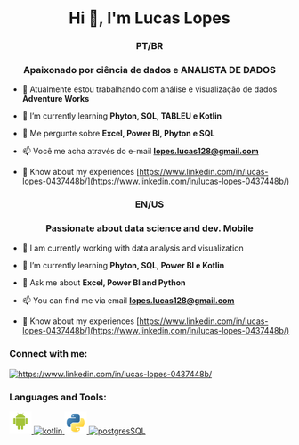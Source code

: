 <h1 align="center">Hi 👋, I'm Lucas Lopes</h1>
<h3 align="center">PT/BR</h3>
<h3 align="center">Apaixonado por ciência de dados e ANALISTA DE DADOS</h3>


- 🔭 Atualmente estou trabalhando com análise e visualização de dados **Adventure Works**

- 🌱 I’m currently learning **Phyton, SQL, TABLEU e Kotlin**

- 💬 Me pergunte sobre **Excel, Power BI, Phyton e SQL**

- 📫 Você me acha através do e-mail **lopes.lucas128@gmail.com**

- 📄 Know about my experiences [https://www.linkedin.com/in/lucas-lopes-0437448b/](https://www.linkedin.com/in/lucas-lopes-0437448b/)

 <h3 align="center">EN/US</h3>
<h3 align="center">Passionate about data science and dev. Mobile</h3>

- 🔭 I am currently working with data analysis and visualization

- 🌱 I’m currently learning **Phyton, SQL, Power BI e Kotlin**

- 💬 Ask me about **Excel, Power BI and Python**

- 📫 You can find me via email **lopes.lucas128@gmail.com**

- 📄 Know about my experiences [https://www.linkedin.com/in/lucas-lopes-0437448b/](https://www.linkedin.com/in/lucas-lopes-0437448b/)

<h3 align="left">Connect with me:</h3>
<p align="left">
<a href="https://linkedin.com/in/https://www.linkedin.com/in/lucas-lopes-0437448b/" target="blank"><img align="center" src="https://raw.githubusercontent.com/rahuldkjain/github-profile-readme-generator/master/src/images/icons/Social/linked-in-alt.svg" alt="https://www.linkedin.com/in/lucas-lopes-0437448b/" height="30" width="40" /></a>
</p>

<h3 align="left">Languages and Tools:</h3>
<p align="left"> <a href="https://developer.android.com" target="_blank" rel="noreferrer"> <img src="https://raw.githubusercontent.com/devicons/devicon/master/icons/android/android-original-wordmark.svg" alt="android" width="40" height="40"/> </a> <a href="https://kotlinlang.org" target="_blank" rel="noreferrer"> <img src="https://www.vectorlogo.zone/logos/kotlinlang/kotlinlang-icon.svg" alt="kotlin" width="40" height="40"/> </a> <a href="https://www.python.org" target="_blank" rel="noreferrer"> <img src="https://raw.githubusercontent.com/devicons/devicon/master/icons/python/python-original.svg" alt="python" width="40" height="40"/> </a> <a href="https://www.postgresql.org" target="_blank" rel="noreferrer"> <img src="https://www.vectorlogo.zone/logos/postgresql/postgresql-ar21.png" alt="postgresSQL" width=" 40"height="40"/> </a>  </p>

